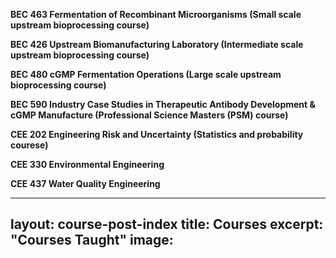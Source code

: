 
__BEC 463 Fermentation of Recombinant Microorganisms (Small scale upstream bioprocessing course)__

__BEC 426 Upstream Biomanufacturing Laboratory (Intermediate scale upstream bioprocessing course)__

__BEC 480 cGMP Fermentation Operations (Large scale upstream bioprocessing course)__

__BEC 590 Industry Case Studies in Therapeutic Antibody Development & cGMP Manufacture (Professional Science Masters (PSM) course)__

__CEE 202 Engineering Risk and Uncertainty (Statistics and probability courese)__

__CEE 330 Environmental Engineering__

__CEE 437 Water Quality Engineering__


---
layout: course-post-index
title: Courses
excerpt: "Courses Taught"
image:
---
